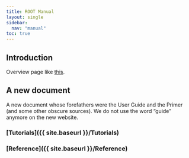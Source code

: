 ```yaml
---
title: ROOT Manual
layout: single
sidebar:
  nav: "manual"
toc: true
---
```


## Introduction
Overview page like [this](https://mmistakes.github.io/minimal-mistakes/docs/quick-start-guide/).

## A new document
A new document whose forefathers were the User Guide and the Primer (and some other obscure sources).
We do not use the word “guide” anymore on the new website.

### [Tutorials]({{ site.baseurl }}/Tutorials)

### [Reference]({{ site.baseurl }}/Reference)
